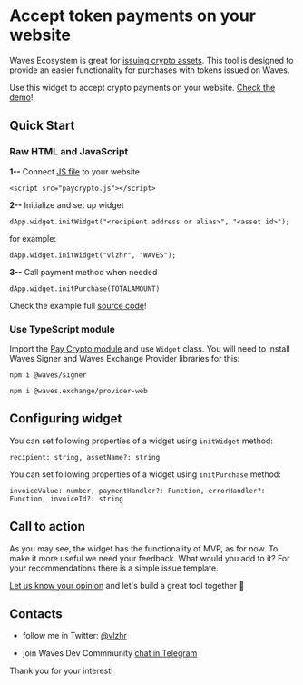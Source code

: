 # Accept token payments on your website

Waves Ecosystem is great for [issuing crypto assets](https://docs.waves.exchange/en/waves-exchange/waves-exchange-online-desktop/online-desktop-asset/online-desktop-token-creation). 
This tool is designed to provide an easier functionality for purchases with tokens issued on Waves.

Use this widget to accept crypto payments on your website. [Check the demo](https://vlzhr.github.io/pay-crypto-widget/example/)!

## Quick Start

### Raw HTML and JavaScript

**1--** Connect [JS file](https://raw.githubusercontent.com/vlzhr/pay-crypto-widget/master/dist/paycrypto.js) to your website

`<script src="paycrypto.js"></script>`

**2--** Initialize and set up widget

`dApp.widget.initWidget("<recipient address or alias>", "<asset id>");`

for example:

`dApp.widget.initWidget("vlzhr", "WAVES");`

**3--** Call payment method when needed

`dApp.widget.initPurchase(TOTALAMOUNT)`

Check the example full [source code](https://github.com/vlzhr/pay-crypto-widget/blob/master/example/index.html)!

### Use TypeScript module

Import the [Pay Crypto module](https://github.com/vlzhr/pay-crypto-widget/blob/master/src/index.ts) and use  `Widget` class. 
You will need to install Waves Signer and Waves Exchange Provider libraries for this:

`npm i @waves/signer`

`npm i @waves.exchange/provider-web`


## Configuring widget

You can set following properties of a widget using `initWidget` method:

`recipient: string, assetName?: string`

You can set following properties of a widget using `initPurchase` method:

`invoiceValue: number,
         paymentHandler?: Function,
         errorHandler?: Function,
         invoiceId?: string`

## Call to action

As you may see, the widget has the functionality of MVP, as for now. 
To make it more useful we need your feedback.
What would you add to it?
For your recommendations there is a simple issue template. 

[Let us know your opinion](https://github.com/vlzhr/pay-crypto-widget/issues/new?assignees=&labels=&template=feature_request.md&title=%5BFEEDBACK%5D) and let's build a great tool together 🚀

## Contacts

- follow me in Twitter: [@vlzhr](https://twitter.com/vlzhr)

- join Waves Dev Commmunity [chat in Telegram](https://ttttt.me/waves_ride_dapps_dev)


Thank you for your interest!
